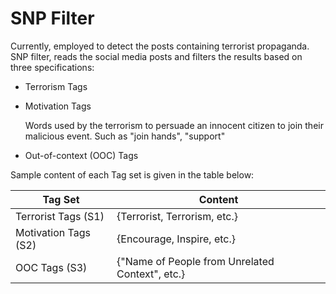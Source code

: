 # SNP Filter

Currently, employed to detect the posts containing terrorist propaganda. SNP filter, reads the social media posts and filters the results based on three specifications:
  * Terrorism Tags
      
  * Motivation Tags
      
      Words used by the terrorism to persuade an innocent citizen to join their malicious event. Such as "join hands", "support"  
  * Out-of-context (OOC) Tags
  
  
Sample content of each Tag set is given in the table below:

Tag Set  | Content
------------- | -------------
Terrorist Tags (S1)  | {Terrorist, Terrorism, etc.}
Motivation Tags (S2)  | {Encourage, Inspire, etc.}
OOC Tags (S3)  | {"Name of People from Unrelated Context", etc.}
